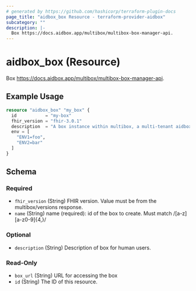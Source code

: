 ```yaml
---
# generated by https://github.com/hashicorp/terraform-plugin-docs
page_title: "aidbox_box Resource - terraform-provider-aidbox"
subcategory: ""
description: |-
  Box https://docs.aidbox.app/multibox/multibox-box-manager-api.
---
```


# aidbox_box (Resource)

Box https://docs.aidbox.app/multibox/multibox-box-manager-api.

## Example Usage

```terraform
resource "aidbox_box" "my_box" {
  id           = "my-box"
  fhir_version = "fhir-3.0.1"
  description  = "A box instance within multibox, a multi-tenant aidbox server"
  env = [
    "ENV1=foo",
    "ENV2=bar"
  ]
}
```

<!-- schema generated by tfplugindocs -->
## Schema

### Required

- `fhir_version` (String) FHIR version. Value must be from the multibox/versions response.
- `name` (String) name (required): id of the box to create. Must match /[a-z][a-z0-9]{4,}/

### Optional

- `description` (String) Description of box for human users.

### Read-Only

- `box_url` (String) URL for accessing the box
- `id` (String) The ID of this resource.


